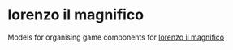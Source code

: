 # lorenzo il magnifico

Models for organising game components for [lorenzo il magnifico](https://boardgamegeek.com/boardgame/203993/lorenzo-il-magnifico)

